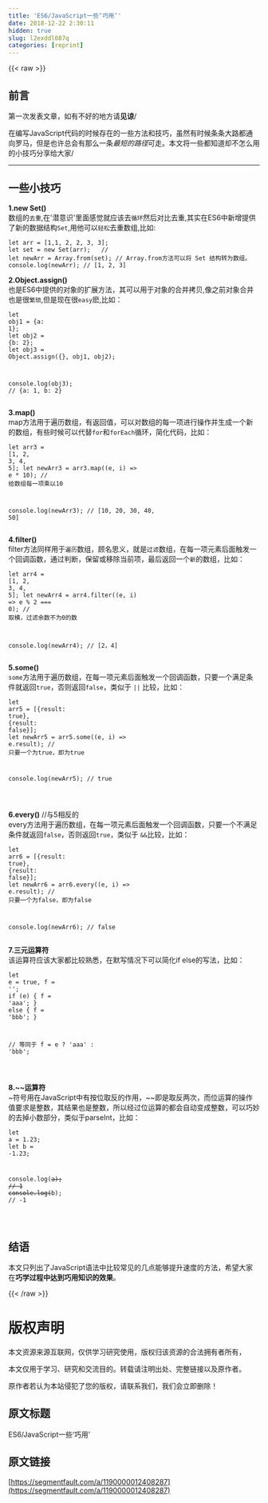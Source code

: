 ```yaml
---
title: 'ES6/JavaScript一些‘巧用’' 
date: 2018-12-22 2:30:11
hidden: true
slug: l2exddl087q
categories: [reprint]
---
```


{{< raw >}}

                    
<h2 id="articleHeader0">前言</h2>
<p>第一次发表文章，如有不好的地方请<strong>见谅</strong>/</p>
<p>在编写JavaScript代码的时候存在的一些方法和技巧，虽然有时候条条大路都通向罗马，但是也许总会有那么一条<em>最短的路径</em>可走。本文将一些都知道却不怎么用的小技巧分享给大家/</p>
<hr>
<h2 id="articleHeader1">一些小技巧</h2>
<p><strong>1.</strong><strong>new Set()</strong><br>   数组的<code>去重</code>,在'潜意识'里面感觉就应该去<code>循环</code>然后对比去重,其实在ES6中新增提供了新的数据结构<code>Set</code>,用他可以<code>轻松</code>去重数组,比如:</p>
<div class="widget-codetool" style="display:none;">
      <div class="widget-codetool--inner">
      <span class="selectCode code-tool" data-toggle="tooltip" data-placement="top" title="" data-original-title="全选"></span>
      <span type="button" class="copyCode code-tool" data-toggle="tooltip" data-placement="top" data-clipboard-text="let arr = [1,1, 2, 2, 3, 3];
let set = new Set(arr);   //
let newArr = Array.from(set); // Array.from方法可以将 Set 结构转为数组。 
console.log(newArr); // [1, 2, 3]
" title="" data-original-title="复制"></span>
      <span type="button" class="saveToNote code-tool" data-toggle="tooltip" data-placement="top" title="" data-original-title="放进笔记"></span>
      </div>
      </div><pre class="hljs haxe"><code>let arr = [<span class="hljs-number">1</span>,<span class="hljs-number">1</span>, <span class="hljs-number">2</span>, <span class="hljs-number">2</span>, <span class="hljs-number">3</span>, <span class="hljs-number">3</span>];
let <span class="hljs-keyword">set</span> = <span class="hljs-keyword">new</span> <span class="hljs-type">Set</span>(arr);   <span class="hljs-comment">//</span>
let <span class="hljs-keyword">new</span><span class="hljs-type">Arr</span> = <span class="hljs-keyword">Array</span>.from(<span class="hljs-keyword">set</span>); <span class="hljs-comment">// Array.from方法可以将 Set 结构转为数组。 </span>
console.log(<span class="hljs-keyword">new</span><span class="hljs-type">Arr</span>); <span class="hljs-comment">// [1, 2, 3]</span>
</code></pre>
<p><strong>2.Object.assign()</strong><br>也是ES6中提供的对象的扩展方法，其可以用于对象的合并拷贝,像之前对象合并也是很<code>繁琐</code>,但是现在很<code>easy</code>麽,比如：</p>
<div class="widget-codetool" style="display:none;">
      <div class="widget-codetool--inner">
      <span class="selectCode code-tool" data-toggle="tooltip" data-placement="top" title="" data-original-title="全选"></span>
      <span type="button" class="copyCode code-tool" data-toggle="tooltip" data-placement="top" data-clipboard-text="let obj1 = {a: 1};
let obj2 = {b: 2};
let obj3 = Object.assign({}, obj1, obj2);

console.log(obj3); // {a: 1, b: 2}
" title="" data-original-title="复制"></span>
      <span type="button" class="saveToNote code-tool" data-toggle="tooltip" data-placement="top" title="" data-original-title="放进笔记"></span>
      </div>
      </div><pre class="hljs javascript"><code><span class="hljs-keyword">let</span> obj1 = {<span class="hljs-attr">a</span>: <span class="hljs-number">1</span>};
<span class="hljs-keyword">let</span> obj2 = {<span class="hljs-attr">b</span>: <span class="hljs-number">2</span>};
<span class="hljs-keyword">let</span> obj3 = <span class="hljs-built_in">Object</span>.assign({}, obj1, obj2);

<span class="hljs-built_in">console</span>.log(obj3); <span class="hljs-comment">// {a: 1, b: 2}</span>
</code></pre>
<p><strong>3.map()</strong><br>map方法用于遍历数组，有返回值，可以对数组的每一项进行操作并生成一个新的数组，有些时候可以代替<code>for</code>和<code>forEach</code>循环，简化代码，比如：</p>
<div class="widget-codetool" style="display:none;">
      <div class="widget-codetool--inner">
      <span class="selectCode code-tool" data-toggle="tooltip" data-placement="top" title="" data-original-title="全选"></span>
      <span type="button" class="copyCode code-tool" data-toggle="tooltip" data-placement="top" data-clipboard-text="let arr3 = [1, 2, 3, 4, 5];
let newArr3 = arr3.map((e, i) => e * 10); // 给数组每一项乘以10

console.log(newArr3); // [10, 20, 30, 40, 50]
" title="" data-original-title="复制"></span>
      <span type="button" class="saveToNote code-tool" data-toggle="tooltip" data-placement="top" title="" data-original-title="放进笔记"></span>
      </div>
      </div><pre class="hljs lsl"><code>let arr3 = [<span class="hljs-number">1</span>, <span class="hljs-number">2</span>, <span class="hljs-number">3</span>, <span class="hljs-number">4</span>, <span class="hljs-number">5</span>];
let newArr3 = arr3.map((e, i) =&gt; e * <span class="hljs-number">10</span>); <span class="hljs-comment">// 给数组每一项乘以10</span>

console.log(newArr3); <span class="hljs-comment">// [10, 20, 30, 40, 50]</span>
</code></pre>
<p><strong>4.filter()</strong><br>filter方法同样用于<code>遍历</code>数组，顾名思义，就是<code>过滤</code>数组，在每一项元素后面触发一个回调函数，通过判断，保留或移除当前项，最后返回一个<code>新</code>的数组，比如：</p>
<div class="widget-codetool" style="display:none;">
      <div class="widget-codetool--inner">
      <span class="selectCode code-tool" data-toggle="tooltip" data-placement="top" title="" data-original-title="全选"></span>
      <span type="button" class="copyCode code-tool" data-toggle="tooltip" data-placement="top" data-clipboard-text="let arr4 = [1, 2, 3, 4, 5];
let newArr4 = arr4.filter((e, i) => e % 2 === 0); // 取模，过滤余数不为0的数

console.log(newArr4); // [2，4]
" title="" data-original-title="复制"></span>
      <span type="button" class="saveToNote code-tool" data-toggle="tooltip" data-placement="top" title="" data-original-title="放进笔记"></span>
      </div>
      </div><pre class="hljs lsl"><code>let arr4 = [<span class="hljs-number">1</span>, <span class="hljs-number">2</span>, <span class="hljs-number">3</span>, <span class="hljs-number">4</span>, <span class="hljs-number">5</span>];
let newArr4 = arr4.filter((e, i) =&gt; e % <span class="hljs-number">2</span> === <span class="hljs-number">0</span>); <span class="hljs-comment">// 取模，过滤余数不为0的数</span>

console.log(newArr4); <span class="hljs-comment">// [2，4]</span>
</code></pre>
<p><strong>5.some()</strong><br><code>some</code>方法用于遍历数组，在每一项元素后面触发一个回调函数，只要一个满足条件就返回<code>true</code>，否则返回<code>false</code>，类似于 <code>||</code> 比较，比如：</p>
<div class="widget-codetool" style="display:none;">
      <div class="widget-codetool--inner">
      <span class="selectCode code-tool" data-toggle="tooltip" data-placement="top" title="" data-original-title="全选"></span>
      <span type="button" class="copyCode code-tool" data-toggle="tooltip" data-placement="top" data-clipboard-text="let arr5 = [{result: true}, {result: false}];
let newArr5 = arr5.some((e, i) => e.result); // 只要一个为true，即为true

console.log(newArr5); // true

" title="" data-original-title="复制"></span>
      <span type="button" class="saveToNote code-tool" data-toggle="tooltip" data-placement="top" title="" data-original-title="放进笔记"></span>
      </div>
      </div><pre class="hljs nimrod"><code><span class="hljs-keyword">let</span> arr5 = [{<span class="hljs-literal">result</span>: <span class="hljs-literal">true</span>}, {<span class="hljs-literal">result</span>: <span class="hljs-literal">false</span>}];
<span class="hljs-keyword">let</span> newArr5 = arr5.some((e, i) =&gt; e.<span class="hljs-literal">result</span>); // 只要一个为<span class="hljs-literal">true</span>，即为<span class="hljs-literal">true</span>

console.log(newArr5); // <span class="hljs-literal">true</span>

</code></pre>
<p><strong>6.every()</strong> //与5相反的<br>every方法用于遍历数组，在每一项元素后面触发一个回调函数，只要一个不满足条件就返回<code>false</code>，否则返回<code>true</code>，类似于 <code>&amp;&amp;</code>比较，比如：</p>
<div class="widget-codetool" style="display:none;">
      <div class="widget-codetool--inner">
      <span class="selectCode code-tool" data-toggle="tooltip" data-placement="top" title="" data-original-title="全选"></span>
      <span type="button" class="copyCode code-tool" data-toggle="tooltip" data-placement="top" data-clipboard-text="let arr6 = [{result: true}, {result: false}];
let newArr6 = arr6.every((e, i) => e.result); // 只要一个为false，即为false

console.log(newArr6); // false
" title="" data-original-title="复制"></span>
      <span type="button" class="saveToNote code-tool" data-toggle="tooltip" data-placement="top" title="" data-original-title="放进笔记"></span>
      </div>
      </div><pre class="hljs nimrod"><code><span class="hljs-keyword">let</span> arr6 = [{<span class="hljs-literal">result</span>: <span class="hljs-literal">true</span>}, {<span class="hljs-literal">result</span>: <span class="hljs-literal">false</span>}];
<span class="hljs-keyword">let</span> newArr6 = arr6.every((e, i) =&gt; e.<span class="hljs-literal">result</span>); // 只要一个为<span class="hljs-literal">false</span>，即为<span class="hljs-literal">false</span>

console.log(newArr6); // <span class="hljs-literal">false</span>
</code></pre>
<p><strong>7.三元运算符</strong><br>该运算符应该大家都比较熟悉，在默写情况下可以简化if else的写法，比如：</p>
<div class="widget-codetool" style="display:none;">
      <div class="widget-codetool--inner">
      <span class="selectCode code-tool" data-toggle="tooltip" data-placement="top" title="" data-original-title="全选"></span>
      <span type="button" class="copyCode code-tool" data-toggle="tooltip" data-placement="top" data-clipboard-text="let e = true,
    f = '';
if (e) {
    f = 'aaa';
} else {
    f = 'bbb';
}

// 等同于
f = e ? 'aaa' : 'bbb';

" title="" data-original-title="复制"></span>
      <span type="button" class="saveToNote code-tool" data-toggle="tooltip" data-placement="top" title="" data-original-title="放进笔记"></span>
      </div>
      </div><pre class="hljs xquery"><code><span class="hljs-keyword">let</span> e = <span class="hljs-literal">true</span>,
    f = <span class="hljs-string">''</span>;
<span class="hljs-keyword">if</span> (e) {
    f = <span class="hljs-string">'aaa'</span>;
} <span class="hljs-keyword">else</span> {
    f = <span class="hljs-string">'bbb'</span>;
}

// 等同于
f = e ? <span class="hljs-string">'aaa'</span> : <span class="hljs-string">'bbb'</span>;

</code></pre>
<p><strong>8.~~运算符</strong><br>~符号用在JavaScript中有按位取反的作用，~~即是取反两次，而位运算的操作值要求是整数，其结果也是整数，所以经过位运算的都会自动变成整数，可以巧妙的去掉小数部分，类似于parseInt，比如：</p>
<div class="widget-codetool" style="display:none;">
      <div class="widget-codetool--inner">
      <span class="selectCode code-tool" data-toggle="tooltip" data-placement="top" title="" data-original-title="全选"></span>
      <span type="button" class="copyCode code-tool" data-toggle="tooltip" data-placement="top" data-clipboard-text="let a = 1.23;
let b = -1.23;

console.log(~~a); // 1
console.log(~~b); // -1

" title="" data-original-title="复制"></span>
      <span type="button" class="saveToNote code-tool" data-toggle="tooltip" data-placement="top" title="" data-original-title="放进笔记"></span>
      </div>
      </div><pre class="hljs gauss"><code><span class="hljs-keyword">let</span> a = <span class="hljs-number">1.23</span>;
<span class="hljs-keyword">let</span> b = <span class="hljs-number">-1.23</span>;

console.<span class="hljs-built_in">log</span>(~~a); <span class="hljs-comment">// 1</span>
console.<span class="hljs-built_in">log</span>(~~b); <span class="hljs-comment">// -1</span>

</code></pre>
<h2 id="articleHeader2">结语</h2>
<p>本文只列出了JavaScript语法中比较常见的几点能够提升速度的方法，希望大家在<strong>巧学过程中达到巧用知识的效果</strong>。</p>

                
{{< /raw >}}

# 版权声明
本文资源来源互联网，仅供学习研究使用，版权归该资源的合法拥有者所有，

本文仅用于学习、研究和交流目的。转载请注明出处、完整链接以及原作者。

原作者若认为本站侵犯了您的版权，请联系我们，我们会立即删除！

## 原文标题
ES6/JavaScript一些‘巧用’

## 原文链接
[https://segmentfault.com/a/1190000012408287](https://segmentfault.com/a/1190000012408287)

